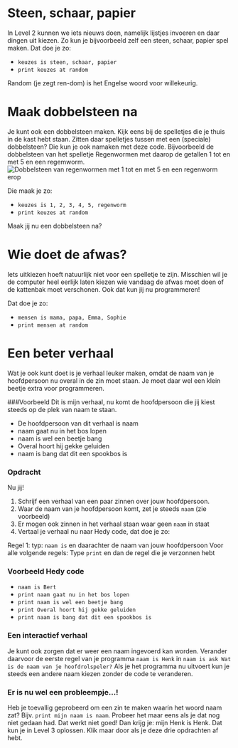 
# Steen, schaar, papier
In Level 2 kunnen we iets nieuws doen, namelijk lijstjes invoeren en daar dingen uit kiezen.
Zo kun je bijvoorbeeld zelf een steen, schaar, papier spel maken.
Dat doe je zo:

* `keuzes is steen, schaar, papier`
* `print keuzes at random`

Random (je zegt ren-dom) is het Engelse woord voor willekeurig. 

# Maak dobbelsteen na
Je kunt ook een dobbelsteen maken. Kijk eens bij de spelletjes die je thuis in de kast hebt staan.
Zitten daar spelletjes tussen met een (speciale) dobbelsteen? Die kun je ook namaken met deze code. Bijvoorbeeld de dobbelsteen van het spelletje Regenwormen met daarop de getallen 1 tot en met 5 en een regemworm.
![Dobbelsteen van regenwormen met 1 tot en met 5 en een regenworm erop](https://cdn.anyfinder.eu/assets/5b64147d2864c61f08bdd4fb85c70d4d26e2b8d7774dc20edabeb13c9391c327?output=webp "Regenwormen")

Die maak je zo:

* `keuzes is 1, 2, 3, 4, 5, regenworm`
* `print keuzes at random`

Maak jij nu een dobbelsteen na?

# Wie doet de afwas?

Iets uitkiezen hoeft natuurlijk niet voor een spelletje te zijn. Misschien wil je de computer heel eerlijk laten kiezen wie vandaag de afwas moet doen of de kattenbak moet verschonen.
Ook dat kun jij nu programmeren!

Dat doe je zo:

* `mensen is mama, papa, Emma, Sophie`
* `print mensen at random`

# Een beter verhaal

Wat je ook kunt doet is je verhaal leuker maken, omdat de naam van je hoofdpersoon nu overal in de zin moet staan.
Je moet daar wel een klein beetje extra voor programmeren.


###Voorbeeld
Dit is mijn verhaal, nu komt de hoofdpersoon die jij kiest steeds op de plek van naam te staan.

* De hoofdpersoon van dit verhaal is naam
* naam gaat nu in het bos lopen
* naam is wel een beetje bang 
* Overal hoort hij gekke geluiden
* naam is bang dat dit een spookbos is

### Opdracht

Nu jij! 

1. Schrijf een verhaal van een paar zinnen over jouw hoofdpersoon.
2. Waar de naam van je hoofdpersoon komt, zet je steeds `naam` (zie voorbeeld)
3. Er mogen ook zinnen in het verhaal staan waar geen `naam` in staat
4. Vertaal je verhaal nu naar Hedy code, dat doe je zo:

Regel 1: typ: `naam is` en daarachter de naam van jouw hoofdpersoon
Voor alle volgende regels:
Type `print` en dan de regel die je verzonnen hebt

### Voorbeeld Hedy code
* `naam is Bert`
* `print naam gaat nu in het bos lopen`
* `print naam is wel een beetje bang`
* `print Overal hoort hij gekke geluiden`
* `print naam is bang dat dit een spookbos is`

### Een interactief verhaal
Je kunt ook zorgen dat er weer een naam ingevoerd kan worden. Verander daarvoor de eerste regel van je programma `naam is Henk` in `naam is ask Wat is de naam van je hoofdrolspeler?`
Als je het programma nu uitvoert kun je steeds een andere naam kiezen zonder de code te veranderen.

### Er is nu wel een probleempje...!
Heb je toevallig geprobeerd om een zin te maken waarin het woord naam zat? Bijv. `print mijn naam is naam`.
Probeer het maar eens als je dat nog niet gedaan had.
Dat werkt niet goed! Dan krijg je: mijn Henk is Henk. Dat kun je in Level 3 oplossen. Klik maar door als je deze drie opdrachten af hebt.

